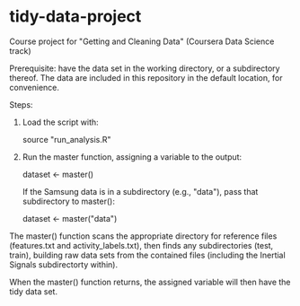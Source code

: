 # tidy-data-project
Course project for "Getting and Cleaning Data" (Coursera Data Science track)

Prerequisite: have the data set in the working directory, or a subdirectory thereof. The data are included in this repository in the default location, for convenience.

Steps:

1. Load the script with:

      source "run_analysis.R"


2. Run the master function, assigning a variable to the output:

      dataset <- master()

   If the Samsung data is in a subdirectory (e.g., "data"), pass that subdirectory to master():

      dataset <- master("data")

The master() function scans the appropriate directory for reference files (features.txt and activity_labels.txt), then finds any subdirectories (test, train), building raw data sets from the contained files (including the Inertial Signals subdirectorty within).

When the master() function returns, the assigned variable will then have the tidy data set.

